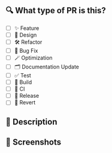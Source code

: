 <!--
     For Work In Progress Pull Requests, please use the Draft PR feature,
     see https://github.blog/2019-02-14-introducing-draft-pull-requests/ for further details.

     For a timely review/response, please avoid force-pushing additional
     commits if your PR already received reviews or comments.

     Before submitting a Pull Request, please ensure you've done the following:
     - 📖 Read the Forem Contributing Guide: https://developers.forem.com/contributing-guide/forem#create-a-pull-request
     - 📖 Read the Forem Code of Conduct: https://github.com/forem/forem/blob/main/CODE_OF_CONDUCT.md
     - 👷‍♀️ Create small PRs. In most cases this will be possible.
     - ✅ Provide tests for your changes.
     - 📝 Use descriptive commit messages.
     - 📗 Update any related documentation and include any relevant screenshots.

     NOTE: Pull Requests from forked repositories will need to be reviewed by
     a Forem Team member before any CI builds will run. Once your PR is approved
     with a `/ci` reply to the PR, it will be allowed to run subsequent builds without
     manual approval.
-->

## 🔍 What type of PR is this?

- [ ] ✨ Feature
- [ ] 🎨 Design
- [ ] 🛠️ Refactor
- [ ] 🐛 Bug Fix
- [ ] 🪄 Optimization
- [ ] 🗂️ Documentation Update
- [ ] ✅ Test
- [ ] 🏡 Build
- [ ] 🤖 CI
- [ ] 🚀 Release
- [ ] 🔄 Revert

## 📝 Description

## 📸 Screenshots
